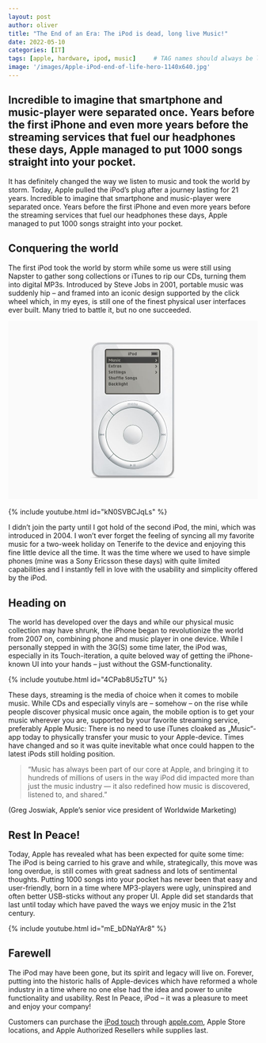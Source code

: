 ```yaml
---
layout: post
author: oliver
title: "The End of an Era: The iPod is dead, long live Music!"
date: 2022-05-10
categories: [IT]
tags: [apple, hardware, ipod, music]     # TAG names should always be lowercase
image: '/images/Apple-iPod-end-of-life-hero-1140x640.jpg'
---
```


## Incredible to imagine that smartphone and music-player were separated once. Years before the first iPhone and even more years before the streaming services that fuel our headphones these days, Apple managed to put 1000 songs straight into your pocket.

It has definitely changed the way we listen to music and took the world by storm. Today, Apple pulled the iPod’s plug after a journey lasting for 21 years. Incredible to imagine that smartphone and music-player were separated once. Years before the first iPhone and even more years before the streaming services that fuel our headphones these days, Apple managed to put 1000 songs straight into your pocket.

## Conquering the world

The first iPod took the world by storm while some us were still using Napster to gather song collections or iTunes to rip our CDs, turning them into digital MP3s. Introduced by Steve Jobs in 2001, portable music was suddenly hip – and framed into an iconic design supported by the click wheel which, in my eyes, is still one of the finest physical user interfaces ever built. Many tried to battle it, but no one succeeded.

![](../images/Apple-iPod-end-of-life-iPod-first-generation.jpg)

{% include youtube.html id="kN0SVBCJqLs" %}


I didn’t join the party until I got hold of the second iPod, the mini, which was introduced in 2004. I won’t ever forget the feeling of syncing all my favorite music for a two-week holiday on Tenerife to the device and enjoying this fine little device all the time. It was the time where we used to have simple phones (mine was a Sony Ericsson these days) with quite limited capabilities and I instantly fell in love with the usability and simplicity offered by the iPod.

## Heading on

The world has developed over the days and while our physical music collection may have shrunk, the iPhone began to revolutionize the world from 2007 on, combining phone and music player in one device. While I personally stepped in with the 3G(S) some time later, the iPod was, especially in its Touch-iteration, a quite beloved way of getting the iPhone-known UI into your hands – just without the GSM-functionality.

{% include youtube.html id="4CPab8U5zTU" %}

These days, streaming is the media of choice when it comes to mobile music. While CDs and especially vinyls are – somehow – on the rise while people discover physical music once again, the mobile option is to get your music wherever you are, supported by your favorite streaming service, preferably Apple Music: There is no need to use iTunes cloaked as „Music“-app today to physically transfer your music to your Apple-device. Times have changed and so it was quite inevitable what once could happen to the latest iPods still holding position.

> “Music has always been part of our core at Apple, and bringing it to hundreds of millions of users in the way iPod did impacted more than just the music industry — it also redefined how music is discovered, listened to, and shared.”

(Greg Joswiak, Apple’s senior vice president of Worldwide Marketing)

## Rest In Peace!

Today, Apple has revealed what has been expected for quite some time: The iPod is being carried to his grave and while, strategically, this move was long overdue, is still comes with great sadness and lots of sentimental thoughts. Putting 1000 songs into your pocket has never been that easy and user-friendly, born in a time where MP3-players were ugly, uninspired and often better USB-sticks without any proper UI. Apple did set standards that last until today which have paved the ways we enjoy music in the 21st century.

{% include youtube.html id="mE_bDNaYAr8" %}

## Farewell

The iPod may have been gone, but its spirit and legacy will live on. Forever, putting into the historic halls of Apple-devices which have reformed a whole industry in a time where no one else had the idea and power to unite functionality and usability. Rest In Peace, iPod – it was a pleasure to meet and enjoy your company!

Customers can purchase the [iPod touch](https://www.apple.com/ipod-touch/) through [apple.com](https://www.apple.com/), Apple Store locations, and Apple Authorized Resellers while supplies last.